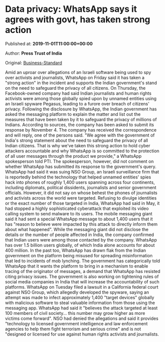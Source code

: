 
# Data privacy: WhatsApp says it agrees with govt, has taken strong action

Published at: **2019-11-01T11:00:00+00:00**

Author: **Press Trust of India**

Original: [Business-Standard](https://www.business-standard.com/article/pti-stories/agree-with-indian-govt-on-need-to-safeguard-citizens-privacy-taken-strong-action-whatsapp-119110100919_1.html)

Amid an uproar over allegations of an Israeli software being used to spy over activists and journalists, WhatsApp on Friday said it has taken a "strong action" in the incident and supports the Indian government's stand on the need to safeguard the privacy of all citizens.
On Thursday, the Facebook-owned company had said Indian journalists and human rights activists were among those globally spied upon by unnamed entities using an Israeli spyware Pegasus, leading to a furore over breach of citizens' privacy.
Following the disclosure by WhatsApp, the Indian government has asked the messaging platform to explain the matter and list out the measures that have been taken by it to safeguard the privacy of millions of Indians.
According to sources, the company has been asked to submit its response by November 4.
The company has received the correspondence and will reply, one of the persons said.
"We agree with the government of India's strong statement about the need to safeguard the privacy of all Indian citizens. That is why we've taken this strong action to hold cyber attackers accountable and why WhatsApp is so committed to the protection of all user messages through the product we provide," a WhatsApp spokesperson told PTI.
The spokesperson, however, did not comment on whether WhatsApp has submitted its response to the government's query.
WhatsApp had said it was suing NSO Group, an Israeli surveillance firm that is reportedly behind the technology that helped unnamed entities' spies hack into phones of roughly 1,400 users spanning across four continents, including diplomats, political dissidents, journalists and senior government officials.
However, it did not say on whose behest the phones of journalists and activists across the world were targeted.
Refusing to divulge identities or the exact number of those targeted in India, WhatsApp had said in May, it had stopped a highly sophisticated cyberattack that exploited its video calling system to send malware to its users.
The mobile messaging giant said it had sent a special WhatsApp message to about 1,400 users that it has "reason to believe were impacted by this attack to directly inform them about what happened".
While the messaging giant did not disclose the details or the number of people affected in India, the company confirmed that Indian users were among those contacted by the company.
WhatsApp has over 1.5 billion users globally, of which India alone accounts for about 400 million.
In the past too, WhatsApp has drawn flak from the Indian government on the platform being misused for spreading misinformation that led to incidents of mob lynching.
The government has categorically told WhatsApp that it wants the platform to bring in a mechanism to enable tracing of the originator of messages, a demand that WhatsApp has resisted citing privacy issues. The government is also working on tightening rules of social media companies in India that will increase the accountability of such platforms.
WhatsApp on Tuesday filed a lawsuit in a California federal court against NSO Group, which allegedly developed the spyware, saying an attempt was made to infect approximately 1,400 "target devices" globally with malicious software to steal valuable information from those using the messaging app.
WhatsApp had said it "believes the attack targeted at least 100 members of civil society... this number may grow higher as more victims come forward".
NSO had denied the allegations and said it provides "technology to licensed government intelligence and law enforcement agencies to help them fight terrorism and serious crime" and is not "designed or licensed for use against human rights activists and journalists.

